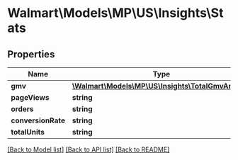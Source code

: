 # Walmart\Models\MP\US\Insights\Stats

## Properties

Name | Type | Description | Notes
------------ | ------------- | ------------- | -------------
**gmv** | [**\Walmart\Models\MP\US\Insights\TotalGmvAmount**](TotalGmvAmount.md) |  | [optional]
**pageViews** | **string** |  | [optional]
**orders** | **string** |  | [optional]
**conversionRate** | **string** |  | [optional]
**totalUnits** | **string** |  | [optional]


[[Back to Model list]](./) [[Back to API list]](../../../../../README.md#supported-apis) [[Back to README]](../../../../../README.md)
